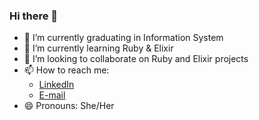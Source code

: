 ### Hi there 👋

- 🔭 I’m currently graduating in Information System
- 🌱 I’m currently learning Ruby & Elixir
- 👯 I’m looking to collaborate on Ruby and Elixir projects
- 📫 How to reach me:
    - [LinkedIn](https://www.linkedin.com/in/maiara-cristina-da-silva-594516226/)
    - [E-mail](mailto:devmaiarasilva@gmail.com?subject=[GitHub]%20Contato)
- 😄 Pronouns: She/Her